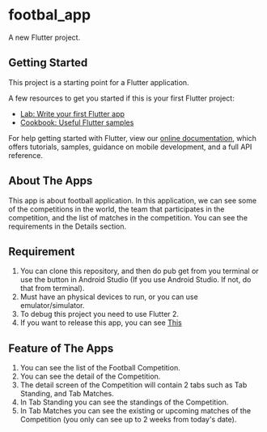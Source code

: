 # footbal_app

A new Flutter project.

## Getting Started

This project is a starting point for a Flutter application.

A few resources to get you started if this is your first Flutter project:

- [Lab: Write your first Flutter app](https://flutter.dev/docs/get-started/codelab)
- [Cookbook: Useful Flutter samples](https://flutter.dev/docs/cookbook)

For help getting started with Flutter, view our
[online documentation](https://flutter.dev/docs), which offers tutorials,
samples, guidance on mobile development, and a full API reference.

## About The Apps
This app is about football application.
In this application, we can see some of
the competitions in the world, the team that participates in the competition, and the list of
matches in the competition. You can see the requirements in the Details section.

## Requirement
1. You can clone this repository, and then do pub get from you terminal or use the button in Android Studio (If you use Android Studio. If not, do that from terminal).
2. Must have an physical devices to run, or you can use emulator/simulator.
3. To debug this project you need to use Flutter 2.
4. If you want to release this app, you can see [This](https://docs.flutter.dev/deployment/android)

## Feature of The Apps
1. You can see the list of the Football Competition.
2. You can see the detail of the Competition.
3. The detail screen of the Competition will contain 2 tabs such as Tab Standing, and Tab Matches.
4. In Tab Standing you can see the standings of the Competition.
5. In Tab Matches you can see the existing or upcoming matches of the Competition (you only can see up to 2 weeks from today's date).